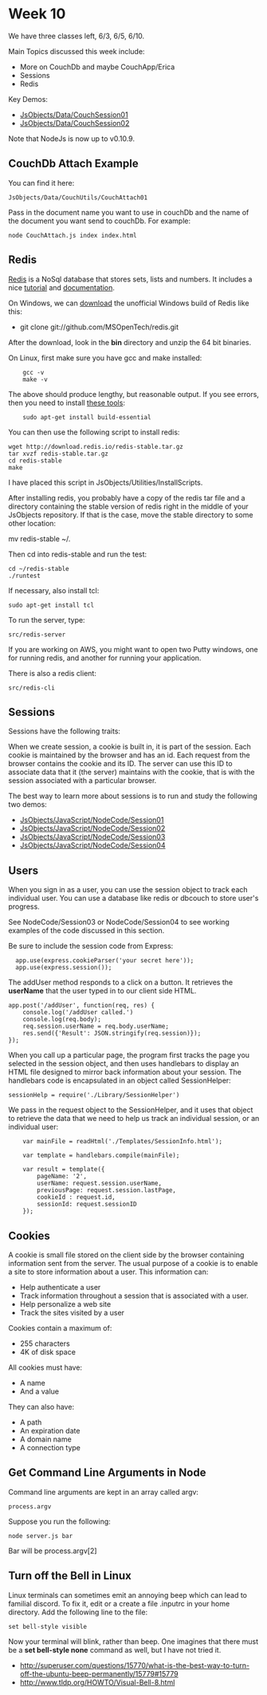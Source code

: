 Week 10
=======

We have three classes left, 6/3, 6/5, 6/10.

Main Topics discussed this week include:

* More on CouchDb and maybe CouchApp/Erica
* Sessions
* Redis

Key Demos:

- [JsObjects/Data/CouchSession01](https://github.com/charliecalvert/JsObjects/tree/master/Data/CouchSession01)
- [JsObjects/Data/CouchSession02](https://github.com/charliecalvert/JsObjects/tree/master/Data/CouchSession02)

Note that NodeJs is now up to v0.10.9.

CouchDb Attach Example
----------------------

You can find it here: 

	JsObjects/Data/CouchUtils/CouchAttach01
	
Pass in the document name you want to use in couchDb and the name of the 
document you want send to couchDb. For example:

	node CouchAttach.js index index.html

Redis
-----

[Redis](http://redis.io/) is a NoSql database that stores sets, lists 
and numbers. It includes a nice [tutorial](http://try.redis.io/) and 
[documentation](http://redis.io/documentation).

On Windows, we can [download](https://github.com/MSOpenTech/redis) the
unofficial Windows build of Redis like this:

-  git clone git://github.com/MSOpenTech/redis.git

After the download, look in the **bin** directory and unzip the 64 bit
binaries.

On Linux, first make sure you have gcc and make installed:

~~~~
	gcc -v
	make -v 
~~~~

The above should produce lengthy, but reasonable output. If you see
errors, then you need to install [these tools](https://help.ubuntu.com/community/InstallingCompilers):

~~~~
	sudo apt-get install build-essential
~~~~

You can then use the following script to install redis:

~~~~
wget http://download.redis.io/redis-stable.tar.gz
tar xvzf redis-stable.tar.gz
cd redis-stable
make
~~~~

I have placed this script in JsObjects/Utilities/InstallScripts.


After installing redis, you probably have a copy of the redis tar 
file and a directory containing the stable version of redis right
in the middle of your JsObjects repository. If that is the case, move
the stable directory to some other location:

mv redis-stable ~/.

Then cd into redis-stable and run the test:

~~~~
cd ~/redis-stable
./runtest
~~~~

If necessary, also install tcl:

~~~~
sudo apt-get install tcl
~~~~

To run the server, type: 

~~~~
src/redis-server
~~~~

If you are working on AWS, you might want to open two Putty windows,
one for running redis, and another for running your application.

There is also a redis client:

~~~~
src/redis-cli 
~~~~

Sessions
--------

Sessions have the following traits:

When we create session, a cookie is built in, it is part of the session. Each
cookie is maintained by the browser and has an id. Each request from the browser
contains the cookie and its ID. The server can use this ID to associate data
that it (the server) maintains with the cookie, that is with the session
associated with a particular browser.

The best way to learn more about sessions is to run and study the following
two demos:

- [JsObjects/JavaScript/NodeCode/Session01](https://github.com/charliecalvert/JsObjects/tree/master/JavaScript/NodeCode/Session01)
- [JsObjects/JavaScript/NodeCode/Session02](https://github.com/charliecalvert/JsObjects/tree/master/JavaScript/NodeCode/Session02)
- [JsObjects/JavaScript/NodeCode/Session03](https://github.com/charliecalvert/JsObjects/tree/master/JavaScript/NodeCode/Session03)
- [JsObjects/JavaScript/NodeCode/Session04](https://github.com/charliecalvert/JsObjects/tree/master/JavaScript/NodeCode/Session04)

Users
-----

When you sign in as a user, you can use the session object to track 
each individual user. You can use a database like redis or dbcouch
to store user's progress.

See NodeCode/Session03 or NodeCode/Session04 to see working examples of
the code discussed in this section.

Be sure to include the session code from Express:

~~~~
  app.use(express.cookieParser('your secret here'));
  app.use(express.session());
~~~~

The addUser method responds to a click on a button. It retrieves the 
**userName** that the user typed in to our client side HTML.

~~~~
app.post('/addUser', function(req, res) {
    console.log('/addUser called.')
    console.log(req.body);
    req.session.userName = req.body.userName;
    res.send({'Result': JSON.stringify(req.session)});
});
~~~~

When you call up a particular page, the program first tracks the page
you selected in the session object, and then uses handlebars to display
an HTML file designed to mirror back information about your session.
The handlebars code is encapsulated in an object called SessionHelper:

	sessionHelp = require('./Library/SessionHelper')

We pass in the request object to the SessionHelper, and it uses that
object to retrieve the data that we need to help us track an individual
session, or an individual user:

~~~~
    var mainFile = readHtml('./Templates/SessionInfo.html');

    var template = handlebars.compile(mainFile);

    var result = template({
        pageName: '2',
        userName: request.session.userName,
        previousPage: request.session.lastPage,
        cookieId : request.id,
        sessionId: request.sessionID      
    });
~~~~        

Cookies
-------

A cookie is small file stored on the client side by the browser containing
information sent from the server. The usual purpose of a cookie is to enable
a site to store information about a user. This information can:

- Help authenticate a user
- Track information throughout a session that is associated with a user. 
- Help personalize a web site
- Track the sites visited by a user

Cookies contain a maximum of:

- 255 characters 
- 4K of disk space

All cookies must have:

- A name
- And a value

They can also have:

- A path 
- An expiration date
- A domain name
- A connection type

Get Command Line Arguments in Node
----------------------------------

Command line arguments are kept in an array called argv:

	process.argv
	
Suppose you run the following:

	node server.js bar
	
Bar will be process.argv[2]



Turn off the Bell in Linux
--------------------------

Linux terminals can sometimes emit an annoying beep which can lead to
familial discord. To fix it, edit or a create a file .inputrc in your
home directory. Add the following line to the file:

	set bell-style visible

Now your terminal will blink, rather than beep. One imagines that there
must be a **set bell-style none** command as well, but I have not tried
it.

- <http://superuser.com/questions/15770/what-is-the-best-way-to-turn-off-the-ubuntu-beep-permanently/15779#15779>
- <http://www.tldp.org/HOWTO/Visual-Bell-8.html>
 
